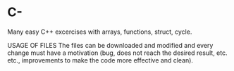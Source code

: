 # C-
Many easy  C++ excercises with arrays, functions, struct, cycle.

USAGE OF FILES
The files can be downloaded and modified and every change must have a motivation (bug, does not reach the desired result, etc. etc., improvements to make the code more effective and clean).

